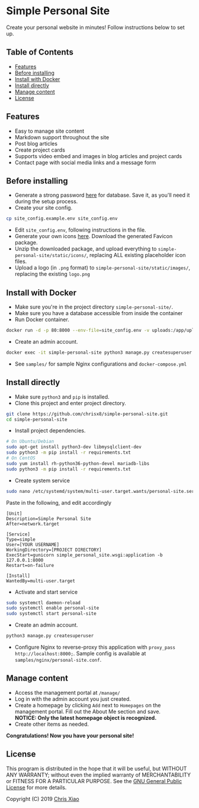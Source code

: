 # Simple Personal Site

Create your personal website in minutes! Follow instructions below to set up.

## Table of Contents

<!-- MarkdownTOC -->

- [Features](#features)
- [Before installing](#before-installing)
- [Install with Docker](#install-with-docker)
- [Install directly](#install-directly)
- [Manage content](#manage-content)
- [License](#license)

<!-- /MarkdownTOC -->

## Features

- Easy to manage site content 
- Markdown support throughout the site
- Post blog articles
- Create project cards 
- Supports video embed and images in blog articles and project cards
- Contact page with social media links and a message form

## Before installing

- Generate a strong password [here](https://strongpasswordgenerator.com/) for database. Save it, as you'll need it during the setup process.
- Create your site config. 
```bash
cp site_config.example.env site_config.env
```
- Edit `site_config.env`, following instructions in the file.
- Generate your own icons [here](https://realfavicongenerator.net). Download the generated Favicon package.
- Unzip the downloaded package, and upload everything to `simple-personal-site/static/icons/`, replacing ALL existing placeholder icon files.
- Upload a logo (in `.png` format) to `simple-personal-site/static/images/`, replacing the existing `logo.png`

## Install with Docker
- Make sure you're in the project directory `simple-personal-site/`.
- Make sure you have a database accessible from inside the container  
- Run Docker container.
```bash
docker run -d -p 80:8000 --env-file=site_config.env -v uploads:/app/uploads/ -v static:/app/static/ --name simple-personal-site chrisx8/simple-personal-site:latest
```
- Create an admin account.
```bash
docker exec -it simple-personal-site python3 manage.py createsuperuser
```
- See `samples/` for sample Nginx configurations and `docker-compose.yml`

## Install directly

- Make sure `python3` and `pip` is installed.
- Clone this project and enter project directory.
```bash
git clone https://github.com/chrisx8/simple-personal-site.git
cd simple-personal-site
```
- Install project dependencies.
```bash
# On Ubuntu/Debian
sudo apt-get install python3-dev libmysqlclient-dev
sudo python3 -m pip install -r requirements.txt
# On CentOS
sudo yum install rh-python36-python-devel mariadb-libs
sudo python3 -m pip install -r requirements.txt
```
- Create system service
```bash
sudo nano /etc/systemd/system/multi-user.target.wants/personal-site.service
```
Paste in the following, and edit accordingly
```
[Unit]
Description=Simple Personal Site
After=network.target

[Service]
Type=simple
User=[YOUR USERNAME]
WorkingDirectory=[PROJECT DIRECTORY]
ExecStart=gunicorn simple_personal_site.wsgi:application -b 127.0.0.1:8000
Restart=on-failure

[Install]
WantedBy=multi-user.target
```
- Activate and start service
```bash
sudo systemctl daemon-reload
sudo systemctl enable personal-site
sudo systemctl start personal-site
```
- Create an admin account.
```bash
python3 manage.py createsuperuser
```
- Configure Nginx to reverse-proxy this application with `proxy_pass http://localhost:8000;`. Sample config is available at `samples/nginx/personal-site.conf`.

## Manage content

- Access the management portal at `/manage/`
- Log in with the admin account you just created.
- Create a homepage by clicking `Add` next to `Homepages` on the management portal. Fill out the About Me section and save.<br>
  **NOTICE: Only the latest homepage object is recognized.**
- Create other items as needed.

**Congratulations! Now you have your personal site!**

## License

This program is distributed in the hope that it will be useful,
but WITHOUT ANY WARRANTY; without even the implied warranty of
MERCHANTABILITY or FITNESS FOR A PARTICULAR PURPOSE. See the
[GNU General Public License](LICENSE) for more details.

Copyright (C) 2019 [Chris Xiao](https://github.com/chrisx8)
